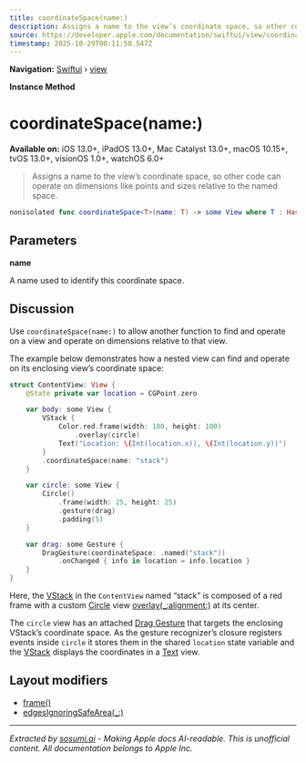 ```yaml
---
title: coordinateSpace(name:)
description: Assigns a name to the view’s coordinate space, so other code can operate on dimensions like points and sizes relative to the named space.
source: https://developer.apple.com/documentation/swiftui/view/coordinatespace(name:)
timestamp: 2025-10-29T00:11:50.547Z
---
```


**Navigation:** [Swiftui](/documentation/swiftui) › [view](/documentation/swiftui/view)

**Instance Method**

# coordinateSpace(name:)

**Available on:** iOS 13.0+, iPadOS 13.0+, Mac Catalyst 13.0+, macOS 10.15+, tvOS 13.0+, visionOS 1.0+, watchOS 6.0+

> Assigns a name to the view’s coordinate space, so other code can operate on dimensions like points and sizes relative to the named space.

```swift
nonisolated func coordinateSpace<T>(name: T) -> some View where T : Hashable
```

## Parameters

**name**

A name used to identify this coordinate space.



## Discussion

Use `coordinateSpace(name:)` to allow another function to find and operate on a view and operate on dimensions relative to that view.

The example below demonstrates how a nested view can find and operate on its enclosing view’s coordinate space:

```swift
struct ContentView: View {
    @State private var location = CGPoint.zero

    var body: some View {
        VStack {
            Color.red.frame(width: 100, height: 100)
                .overlay(circle)
            Text("Location: \(Int(location.x)), \(Int(location.y))")
        }
        .coordinateSpace(name: "stack")
    }

    var circle: some View {
        Circle()
            .frame(width: 25, height: 25)
            .gesture(drag)
            .padding(5)
    }

    var drag: some Gesture {
        DragGesture(coordinateSpace: .named("stack"))
            .onChanged { info in location = info.location }
    }
}
```

Here, the [VStack](/documentation/swiftui/vstack) in the `ContentView` named “stack” is composed of a red frame with a custom [Circle](/documentation/swiftui/circle) view [overlay(_:alignment:)](/documentation/swiftui/view/overlay(_:alignment:)) at its center.

The `circle` view has an attached [Drag Gesture](/documentation/swiftui/draggesture) that targets the enclosing VStack’s coordinate space. As the gesture recognizer’s closure registers events inside `circle` it stores them in the shared `location` state variable and the [VStack](/documentation/swiftui/vstack) displays the coordinates in a [Text](/documentation/swiftui/text) view.



## Layout modifiers

- [frame()](/documentation/swiftui/view/frame())
- [edgesIgnoringSafeArea(_:)](/documentation/swiftui/view/edgesignoringsafearea(_:))

---

*Extracted by [sosumi.ai](https://sosumi.ai) - Making Apple docs AI-readable.*
*This is unofficial content. All documentation belongs to Apple Inc.*
